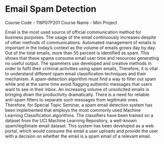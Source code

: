 # Email Spam Detection

Course Code - 116P07P201
Course Name - Mini Project

Email is the most used source of official communication method for business purposes. The usage of the email continuously increases despite of other methods of communications. Automated management of emails is important in the today’s context as the volume of emails grows day by day. Out of the total emails, more than 55 percent is identified as spam. This shows that these spams consume email user time and resources generating no useful output. The spammers use developed and creative methods in order to fulfil their criminal activities using spam emails, Therefore, it is vital to understand different spam email classification techniques and their mechanism. A spam-detection algorithm must find a way to filter out spam while and at the same time avoid flagging authentic messages that users want to see in their inbox. An increasing volume of unsolicited emails is bringing down the productivity dramatically. There is a need for reliable anti-spam filters to separate such messages from legitimate ones. Therefore, for Special Topic Seminar, a spam email detection system has been implemented that employs the most commonly used Machine Learning Classification algorithms. The classifiers have been trained on a dataset from the UCI Machine Learning Repository, a well-known spam/legitimate email dataset. This system has been developed as a web portal, which would consume the email a user uploads and provide the user with a decision on whether the email is a spam email of a relevant email.
